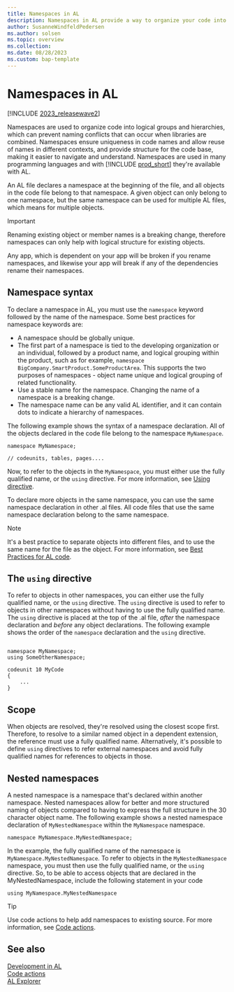 ```yaml
---
title: Namespaces in AL
description: Namespaces in AL provide a way to organize your code into logical units and avoid naming conflicts.
author: SusanneWindfeldPedersen
ms.author: solsen
ms.topic: overview
ms.collection: 
ms.date: 08/28/2023
ms.custom: bap-template
---
```


# Namespaces in AL

[!INCLUDE [2023_releasewave2](../includes/2023_releasewave2.md)]

Namespaces are used to organize code into logical groups and hierarchies, which can prevent naming conflicts that can occur when libraries are combined. Namespaces ensure uniqueness in code names and allow reuse of names in different contexts, and provide structure for the code base, making it easier to navigate and understand. Namespaces are used in many programming languages and with [!INCLUDE [prod_short](includes/prod_short.md)] they're available with AL.

An AL file declares a namespace at the beginning of the file, and all objects in the code file belong to that namespace. A given object can only belong to one namespace, but the same namespace can be used for multiple AL files, which means for multiple objects. 

> [!IMPORTANT]  
> Renaming existing object or member names is a breaking change, therefore namespaces can only help with logical structure for existing objects.  
> 
> Any app, which is dependent on your app will be broken if you rename namespaces, and likewise your app will break if any of the dependencies rename their namespaces.

## Namespace syntax

To declare a namespace in AL, you must use the `namespace` keyword followed by the name of the namespace. Some best practices for namespace keywords are:

- A namespace should be globally unique. 
- The first part of a namespace is tied to the developing organization or an individual, followed by a product name, and logical grouping within the product, such as for example, `namespace BigCompany.SmartProduct.SomeProductArea`. This supports the two purposes of namespaces - object name unique and logical grouping of related functionality.
- Use a stable name for the namespace. Changing the name of a namespace is a breaking change.
- The namespace name can be any valid AL identifier, and it can contain dots to indicate a hierarchy of namespaces. 
 
The following example shows the syntax of a namespace declaration. All of the objects declared in the code file belong to the namespace `MyNamespace`.

```al
namespace MyNamespace;

// codeunits, tables, pages.... 

```

Now, to refer to the objects in the `MyNamespace`, you must either use the fully qualified name, or the `using` directive. For more information, see [Using directive](devenv-namespaces-overview.md#using-directive).

To declare more objects in the same namespace, you can use the same namespace declaration in other .al files. All code files that use the same namespace declaration belong to the same namespace.

> [!NOTE]  
> It's a best practice to separate objects into different files, and to use the same name for the file as the object. For more information, see [Best Practices for AL code](../compliance/apptest-bestpracticesforalcode.md).

## The `using` directive

To refer to objects in other namespaces, you can either use the fully qualified name, or the `using` directive. The `using` directive is used to refer to objects in other namespaces without having to use the fully qualified name. The `using` directive is placed at the top of the .al file, *after* the namespace declaration and *before* any object declarations. The following example shows the order of the `namespace` declaration and the `using` directive.

```al

namespace MyNamespace;
using SomeOtherNamespace;

codeunit 10 MyCode
{
    ...
}

```

## Scope

When objects are resolved, they're resolved using the closest scope first. Therefore, to resolve to a similar named object in a dependent extension, the reference must use a fully qualified name. Alternatively, it's possible to define `using` directives to refer external namespaces and avoid fully qualified names for references to objects in those. 

## Nested namespaces

A nested namespace is a namespace that's declared within another namespace. Nested namespaces allow for better and more structured naming of objects compared to having to express the full structure in the 30 character object name. The following example shows a nested namespace declaration of `MyNestedNamespace` within the `MyNamespace` namespace.

```al
namespace MyNamespace.MyNestedNamespace;

```

In the example, the fully qualified name of the namespace is `MyNamespace.MyNestedNamespace`. To refer to objects in the `MyNestedNamespace` namespace, you must then use the fully qualified name, or the `using` directive. So, to be able to access objects that are declared in the MyNestedNamespace, include the following statement in your code

```al
using MyNamespace.MyNestedNamespace
```

> [!TIP]  
> Use code actions to help add namespaces to existing source. For more information, see [Code actions](devenv-code-actions.md).

## See also

[Development in AL](devenv-dev-overview.md)  
[Code actions](devenv-code-actions.md)  
[AL Explorer](devenv-al-explorer.md)
